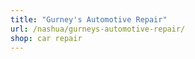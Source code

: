 ```yaml
---
title: "Gurney's Automotive Repair"
url: /nashua/gurneys-automotive-repair/
shop: car repair
---
```

